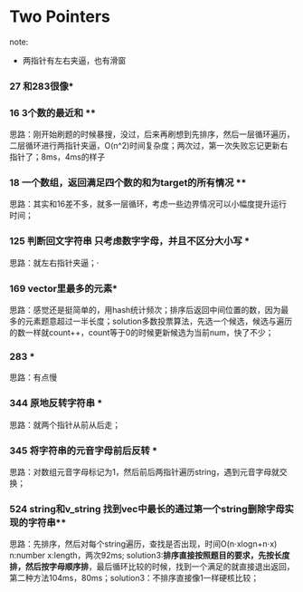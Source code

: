 # Two Pointers
note:
- 两指针有左右夹逼，也有滑窗

### 27 和283很像*
### 16 3个数的最近和 **
思路：刚开始刷题的时候暴搜，没过，后来再刷想到先排序，然后一层循环遍历，二层循环进行两指针夹逼，O(n^2)时间复杂度；两次过，第一次失败忘记更新右指针了；8ms，4ms的样子

### 18 一个数组，返回满足四个数的和为target的所有情况 ** 
思路：其实和16差不多，就多一层循环，考虑一些边界情况可以小幅度提升运行时间；

### 125 判断回文字符串 只考虑数字字母，并且不区分大小写 *
思路：就左右指针夹逼；·

### 169 vector里最多的元素*
思路：感觉还是挺简单的，用hash统计频次；排序后返回中间位置的数，因为最多的元素题意超过一半长度；solution多数投票算法，先选一个候选，候选与遍历的数一样就count++，count等于0的时候更新候选为当前num，快了不少；

### 283 *
思路：有点慢

### 344 原地反转字符串 *
思路：就两个指针从前从后走；

### 345 将字符串的元音字母前后反转 *
思路：对数组元音字母标记为1，然后前后两指针遍历string，遇到元音字母就交换；

### 524 string和v_string 找到vec中最长的通过第一个string删除字母实现的字符串**
思路：先排序，然后对每个string遍历，查找是否出现，时间O(n⋅xlogn+n⋅x) n:number x:length，两次92ms; solution3:**排序直接按照题目的要求，先按长度排，然后按字母顺序排**，最后循环比较的时候，找到一个满足的就直接退出返回，第二种方法104ms，80ms；solution3：不排序直接像1一样硬核比较；

